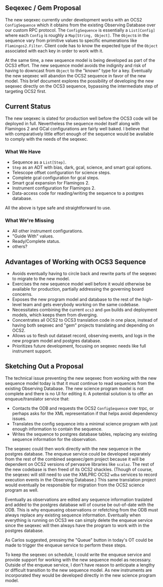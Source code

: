 ## Seqexec / Gem Proposal

The new seqexec currently under development works with an OCS2 `ConfigSequence` which it obtains from the existing Observing Database over 
our custom RPC protocol.  The `ConfigSequence` is essentially a `List[Config]` where each `Config` is roughly a `Map[String, Object]`.  The
`Object`s in the sequence vary from primitive values to specific enumerations like `Flamingos2.Filter`.  Client code has to know the expected 
type of the `Object` associated with each key in order to work with it.

At the same time, a new sequence model is being developed as part of the OCS3 effort.  The new sequence model avoids the indignity and risk of
having to downcast from `Object` to the "known" type for a key.  Eventually the new seqexec will abandon the OCS2 sequence in favor of the new
model.  This brief document explores the possibility of developing the new seqexec directly on the OCS3 sequence, bypassing the intermediate step
of targeting OCS2 first.


## Current Status

The new seqexec is slated for production well before the OCS3 code will be deployed in full. Nevertheless the sequence model itself along with
Flamingos 2 and GCal configurations are fairly well baked.  I believe that with comparatively little effort enough of the sequence would be
available to comply with the needs of the seqexec.

### What We Have

* Sequence as a `List[Step]`.
* `Step` as an ADT with bias, dark, gcal, science, and smart gcal options.
* Telescope offset configuration for science steps.
* Complete gcal configuration for gcal steps.
* Smart gcal expansion for Flamingos 2.
* Instrument configuration for Flamingos 2.
* Data-access code for reading/writing the sequence to a postgres database.

All the above is type safe and straightforward to use.

### What We're Missing

* All other instrument configurations.
* "Guide With" values.
* Ready/Complete status.
* others?


## Advantages of Working with OCS3 Sequence

* Avoids eventually having to circle back and rewrite parts of the seqexec to migrate to the new model.
* Exercises the new sequence model well before it would otherwise be available for production, partially addressing the governing board concerns.
* Exposes the new program model and database to the rest of the high-level team and gets everybody working on the same codebase.
* Necessitates combining the current `ocs3` and `gem` builds and deployment models, which keeps them from diverging.
* Concentrates all OCS2 to OCS3 translation code in one place, instead of having both seqexec and "gem" projects translating and depending on OCS2.
* Allows us to flesh out dataset record, observing events, and logs in the new program model and postgres database.
* Prioritizes future development, focusing on seqexec needs like full instrument support.


## Sketching Out a Proposal

The technical issue preventing the new seqexec from working with the new sequence model today is that it must continue to read sequences from the
existing Observing Database.  The new science program model is not complete and there is no UI for editing it.  A potential solution is to offer
an enqueue/translator service that:

* Contacts the ODB and requests the OCS2 `ConfigSequence` over trpc, or perhaps asks for the XML representation if that helps avoid dependency
issues.
* Translates the config sequence into a minimal science program with just enough information to contain the sequence.
* Writes the sequence to postgres database tables, replacing any existing sequence information for the observation.

The seqexec could then work directly with the new sequence in the postgres database.  The enqueue service could be developed separately from the
rest of the combined seqexec/gem project because it will be dependent on OCS2 versions of pervasive libraries like `scalaz`.  The rest of the new
codebase is then freed of its OCS2 shackles.  (Though of course, the seqexec will still need to use the XMLPRC OCS2 `wdba` services to record
execution events in the Observing Database.)  This same translation project would eventually be responsible for migration from the OCS2 science
program as well.

Eventually as observations are edited any sequence information traslated and added to the postgres database will of course be out-of-date with
the ODB.  This is why enqueueing observations or refetching from the ODB must always replace any existing sequence information.  Eventually when
everything is running on OCS3 we can simply delete the enqueue service since the seqexec will then always have the program to work with in the
postgres database.

As Carlos suggested, pressing the "Queue" button in today's OT could be made to trigger the enqueue service to perform these steps.

To keep the seqexec on schedule, I could write the enqueue service and provide support for working with the new sequence model as necessary.
Outside of the enqueue service, I don't have reason to anticipate a lengthy or difficult transition to the new sequence model.  As new instruments
are incorporated they would be developed directly in the new science program model.


